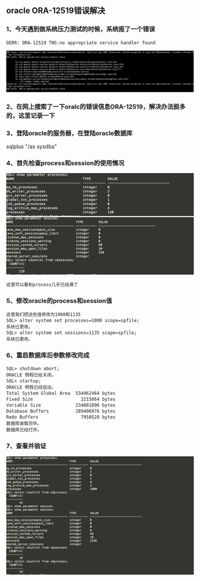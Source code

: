 ## oracle ORA-12519错误解决 
### 1、今天遇到做系统压力测试的时候，系统报了一个错误
```
OERR: ORA-12519 TNS:no appropriate service handler found
```
![image](https://github.com/xxlaila/work/blob/master/img/ORA-12519-error.png)
### 2、在网上搜索了一下oralc的错误信息ORA-12519，解决办法挺多的，这里记录一下
### 3、登陆oracle的服务器，在登陆oracle数据库
sqlplus "/as sysdba"
### 4、首先检查process和session的使用情况
![image](https://github.com/xxlaila/work/blob/master/img/parameter_%20processes_1.png)
![image](https://github.com/xxlaila/work/blob/master/img/parameter_%20session_1.png)
```
这里可以看到process几乎已经满了
```
### 5、修改oracle的process和session值
```
这里我们把这些值修改为1000和1135
SQL> alter system set processes=1000 scope=spfile;
系统已更改。
SQL> alter system set sessions=1135 scope=spfile;
系统已更改。
```
### 6、重启数据库后参数修改完成
```
SQL> shutdown abort;
ORACLE 例程已经关闭。
SQL> startup;
ORACLE 例程已经启动。
Total System Global Area  534462464 bytes
Fixed Size                  2215064 bytes
Variable Size             234881896 bytes
Database Buffers          289406976 bytes
Redo Buffers                7958528 bytes
数据库装载完毕。
数据库已经打开。
```
### 7、查看并验证
![image](https://github.com/xxlaila/work/blob/master/img/W.png)
